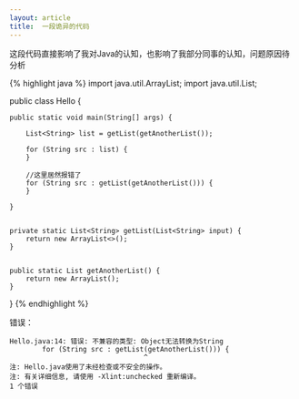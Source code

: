 ```yaml
---
layout: article
title:  一段诡异的代码
---
```

这段代码直接影响了我对Java的认知，也影响了我部分同事的认知，问题原因待分析

{% highlight java %}
import java.util.ArrayList;
import java.util.List;

public class Hello {

    public static void main(String[] args) {

        List<String> list = getList(getAnotherList());

        for (String src : list) {
        }

        //这里居然报错了
        for (String src : getList(getAnotherList())) {
        }

    }


    private static List<String> getList(List<String> input) {
        return new ArrayList<>();
    }


    public static List getAnotherList() {
        return new ArrayList();
    }

}
{% endhighlight %}


错误：

```
Hello.java:14: 错误: 不兼容的类型: Object无法转换为String
        for (String src : getList(getAnotherList())) {
                                 ^
注: Hello.java使用了未经检查或不安全的操作。
注: 有关详细信息, 请使用 -Xlint:unchecked 重新编译。
1 个错误
```
